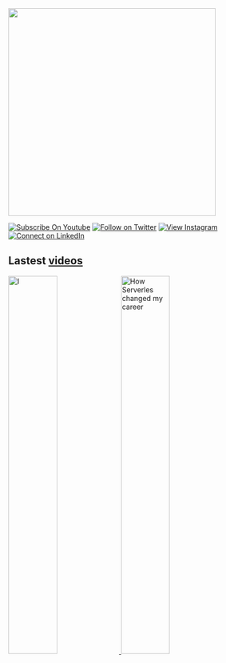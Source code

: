 <!--
**madebygps/madebygps** is a ✨ _special_ ✨ repository because its `README.md` (this file) appears on your GitHub profile.
-->

<img src="https://raw.githubusercontent.com/madebygps/madebygps/main/croppped.gif" width="415px">

[![Subscribe On Youtube](https://img.shields.io/badge/Subscribe-red?style=for-the-badge&logo=youtube&logoColor=white)](https://www.youtube.com/channel/UCbjgKwnWnGG7sKCPTRgrFcw)
[![Follow on Twitter](https://img.shields.io/badge/Follow-%231DA1F2?style=for-the-badge&logo=twitter&logoColor=white)](https://twitter.com/madebygps)
[![View Instagram](https://img.shields.io/badge/view-%23E4405F.svg?&style=for-the-badge&logo=instagram&logoColor=white)](https://www.instagram.com/madebygps/)
[![Connect on LinkedIn](https://img.shields.io/badge/connect-%230077B5.svg?&style=for-the-badge&logo=linkedin)](https://www.linkedin.com/in/gwyneth-pena/)
<br />

## Lastest [videos](https://youtube.com/madebygps) 

<a href='https://youtu.be/HRJnQKlURs4'>
  <img width='44%' src='https://i.ytimg.com/vi/HRJnQKlURs4/maxresdefault.jpg' alt='I've joined Microsoft' />
</a>
<a href='https://youtu.be/LvJ28cSSoMg' target='_blank'>
  <img width='44%' src='https://i.ytimg.com/vi/LvJ28cSSoMg/maxresdefault.jpg' alt='How Serverles changed my career' />
</a>


